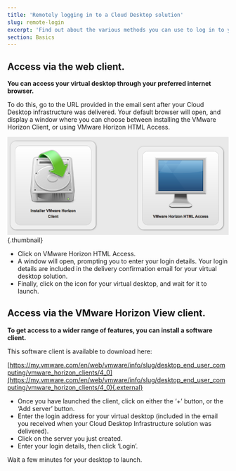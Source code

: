 ```yaml
---
title: 'Remotely logging in to a Cloud Desktop solution'
slug: remote-login
excerpt: 'Find out about the various methods you can use to log in to your virtual desktop solution'
section: Basics
---
```


## Access via the web client.

**You can access your virtual desktop through your preferred internet browser.**

To do this, go to the URL provided in the email sent after your Cloud Desktop infrastructure was delivered. Your default browser will open, and display a window where you can choose between installing the VMware Horizon Client, or using VMware Horizon HTML Access.


![Horizon View home](images/1200.png){.thumbnail}

- Click on VMware Horizon HTML Access.
- A window will open, prompting you to enter your login details. Your login details are included in the delivery confirmation email for your virtual desktop solution.
- Finally, click on the icon for your virtual desktop, and wait for it to launch.


## Access via the VMware Horizon View client.
**To get access to a wider range of features, you can install a software client.**

This software client is available to download here:

[https://my.vmware.com/en/web/vmware/info/slug/desktop_end_user_computing/vmware_horizon_clients/4_0](https://my.vmware.com/en/web/vmware/info/slug/desktop_end_user_computing/vmware_horizon_clients/4_0){.external}

- Once you have launched the client, click on either the ‘+’ button, or the ‘Add server’ button.
- Enter the login address for your virtual desktop (included in the email you received when your Cloud Desktop Infrastructure solution was delivered).
- Click on the server you just created.
- Enter your login details, then click ‘Login’.

Wait a few minutes for your desktop to launch.